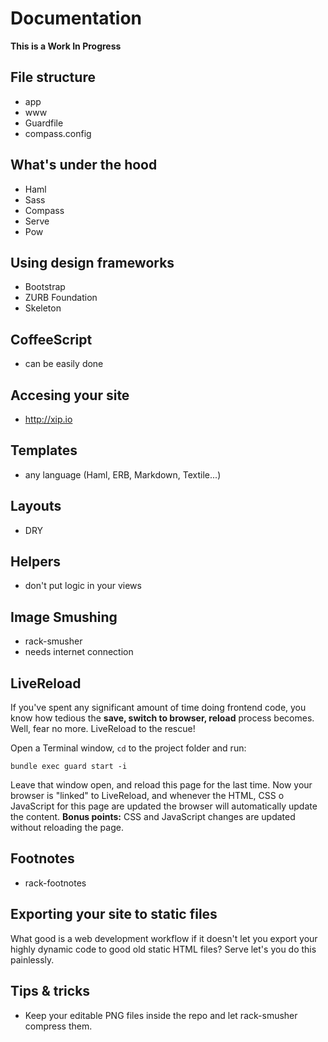 # Documentation

**This is a Work In Progress**


## File structure

- app
- www
- Guardfile
- compass.config

## What's under the hood

- Haml
- Sass
- Compass
- Serve
- Pow

## Using design frameworks

- Bootstrap
- ZURB Foundation
- Skeleton

## CoffeeScript

- can be easily done

## Accesing your site
- <http://xip.io>


## Templates

- any language (Haml, ERB, Markdown, Textile...)

## Layouts

- DRY

## Helpers

- don't put logic in your views

## Image Smushing

- rack-smusher
- needs internet connection

## LiveReload

If you've spent any significant amount of time doing frontend code, you know how tedious the **save, switch to browser, reload** process becomes. Well, fear no more. LiveReload to the rescue!

Open a Terminal window, ``cd`` to the project folder and run:

    bundle exec guard start -i

Leave that window open, and reload this page for the last time. Now your browser is "linked" to LiveReload, and whenever the HTML, CSS o JavaScript for this page are updated the browser will automatically update the content. **Bonus points:** CSS and JavaScript changes are updated without reloading the page.


## Footnotes

- rack-footnotes

## Exporting your site to static files

What good is a web development workflow if it doesn't let you export your highly dynamic code to good old static HTML files? Serve let's you do this painlessly.

## Tips & tricks

- Keep your editable PNG files inside the repo and let rack-smusher compress them.